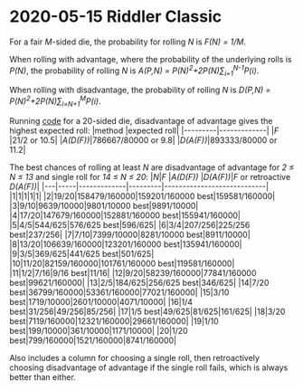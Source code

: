 2020-05-15 Riddler Classic
==========================
For a fair _M_-sided die, the probability for rolling _N_ is _F(N) = 1/M_.

When rolling with advantage, where the probability of the underlying rolls
is _P(N)_, the probability of rolling _N_ is
_A(P,N) = P(N)<sup>2</sup>+2P(N)∑<sub>i=1</sub><sup>N-1</sup>P(i)_.

When rolling with disadvantage, the probability of rolling _N_ is
_D(P,N) = P(N)<sup>2</sup>+2P(N)∑<sub>i=N+1</sub><sup>M</sup>P(i)_.

Running [code](20200515c.hs) for a 20-sided die, disadvantage of advantage
gives the highest expected roll:
|method   |expected roll|
|---------|-------------|
|_F_      |21/2 or 10.5|
|_A(D(F))_|786667/80000 or 9.8|
|_D(A(F))_|893333/80000 or 11.2|

The best chances of rolling at least _N_ are disadvantage of advantage for _2 ≤ N ≤ 13_ and single roll for _14 ≤ N ≤ 20_:
|_N_|_F_  |_A(D(F))_    |_D(A(F))_|_F_ or retroactive _D(A(F))_|
|---|-----|-------------|---------|----------------------------|
|1|1|1|1|1|
|2|19/20|158479/160000|159201/160000 best|159581/160000|
|3|9/10|9639/10000|9801/10000 best|9891/10000|
|4|17/20|147679/160000|152881/160000 best|155941/160000|
|5|4/5|544/625|576/625 best|596/625|
|6|3/4|207/256|225/256 best|237/256|
|7|7/10|7399/10000|8281/10000 best|8911/10000|
|8|13/20|106639/160000|123201/160000 best|135941/160000|
|9|3/5|369/625|441/625 best|501/625|
|10|11/20|82159/160000|101761/160000 best|119581/160000|
|11|1/2|7/16|9/16 best|11/16|
|12|9/20|58239/160000|77841/160000 best|99621/160000|
|13|2/5|184/625|256/625 best|346/625|
|14|7/20 best|36799/160000|53361/160000|77021/160000|
|15|3/10 best|1719/10000|2601/10000|4071/10000|
|16|1/4 best|31/256|49/256|85/256|
|17|1/5 best|49/625|81/625|161/625|
|18|3/20 best|7119/160000|12321/160000|29661/160000|
|19|1/10 best|199/10000|361/10000|1171/10000|
|20|1/20 best|799/160000|1521/160000|8741/160000|

Also includes a column for choosing a single roll, then retroactively choosing
disadvantage of advantage if the single roll fails, which is always better
than either.
